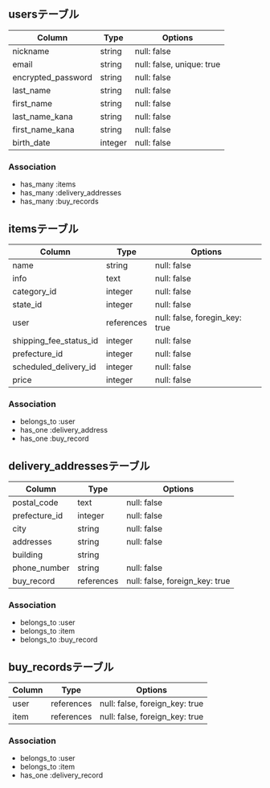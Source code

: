 ## usersテーブル
| Column                 | Type    | Options                           |
| ---------------------- | ------- | --------------------------------- |
| nickname               | string  | null: false                       |
| email                  | string  | null: false, unique: true         |
| encrypted_password     | string  | null: false                       |
| last_name              | string  | null: false                       |
| first_name             | string  | null: false                       |
| last_name_kana         | string  | null: false                       |
| first_name_kana        | string  | null: false                       |
| birth_date             | integer | null: false                       |

### Association
- has_many :items
- has_many :delivery_addresses
- has_many :buy_records



## itemsテーブル
| Column                 | Type       | Options                        |
| ---------------------- | ---------- | ------------------------------ |
| name                   | string     | null: false                    |
| info                   | text       | null: false                    |
| category_id            | integer    | null: false                    |
| state_id               | integer    | null: false                    |
| user                   | references | null: false, foregin_key: true |
| shipping_fee_status_id | integer    | null: false                    |
| prefecture_id          | integer    | null: false                    |
| scheduled_delivery_id  | integer    | null: false                    |
| price                  | integer    | null: false                    |

### Association
- belongs_to :user
- has_one :delivery_address
- has_one :buy_record



## delivery_addressesテーブル
| Column                 | Type       | Options                        |
| ---------------------- | ---------- | ------------------------------ |
| postal_code            | text       | null: false                    |
| prefecture_id          | integer    | null: false                    |
| city                   | string     | null: false                    |
| addresses              | string     | null: false                    |
| building               | string     |                                |
| phone_number           | string     | null: false                    |
| buy_record             | references | null: false, foreign_key: true |

### Association
- belongs_to :user
- belongs_to :item
- belongs_to :buy_record


## buy_recordsテーブル
| Column                 | Type       | Options                        |
| ---------------------- | ---------- | ------------------------------ |
| user                   | references | null: false, foreign_key: true |
| item                   | references | null: false, foreign_key: true |

### Association
- belongs_to :user
- belongs_to :item
- has_one :delivery_record
